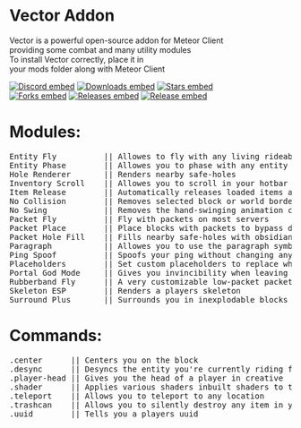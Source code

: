 <div align="left">
  
# Vector Addon

Vector is a powerful open-source addon for Meteor Client      <br/>
providing some combat and many utility modules                <br/>
To install Vector correctly, place it in                      <br/>
your mods folder along with Meteor Client                     <br/>

[![Discord embed](https://img.shields.io/discord/863813920892518461.svg?logo=discord&logoColor=FFFFFF&style=flat-square&label=Discord&colorA=606060&colorB=7289DA)](https://discord.gg/A3nYgbKeXR)
[![Downloads embed](https://img.shields.io/github/downloads/cally72jhb/vector-addon/total.svg?style=flat-square&label=Downloads&colorA=606060&colorB=4FCF34)](https://github.com/cally72jhb/vector-addon/releases)
[![Stars embed](https://img.shields.io/github/stars/cally72jhb/vector-addon.svg?style=flat-square&label=Stars&colorA=606060&colorB=FDD110)](https://github.com/cally72jhb/vector-addon/stargazers)
<br/>
[![Forks embed](https://img.shields.io/github/forks/cally72jhb/vector-addon.svg?style=flat-square&label=Forks&colorA=606060&colorB=DB4A39)](https://github.com/cally72jhb/vector-addon/network/members)
[![Releases embed](https://badgen.net/github/releases/cally72jhb/vector-addon?style=flat-square&label=Releases&color=158FCC)](https://github.com/cally72jhb/vector-addon/releases)
[![Release embed](https://badgen.net/github/release/cally72jhb/vector-addon?style=flat-square&label=Latest+Release&color=158FCC)](https://github.com/cally72jhb/vector-addon/releases)

</div>

<h1>Modules:</h1>
<pre>
Entity Fly          || Allowes to fly with any living rideable entity
Entity Phase        || Allowes you to phase with any entity
Hole Renderer       || Renders nearby safe-holes
Inventory Scroll    || Allowes you to scroll in your hotbar while having screens opened
Item Release        || Automatically releases loaded items after a set delay
No Collision        || Removes selected block or world border collisions client-side
No Swing            || Removes the hand-swinging animation client- and server-side
Packet Fly          || Fly with packets on most servers
Packet Place        || Place blocks with packets to bypass desyncing with the server
Packet Hole Fill    || Fills nearby safe-holes with obsidian using packets
Paragraph           || Allowes you to use the paragraph symbol in chat and books
Ping Spoof          || Spoofs your ping without changing any gameplay
Placeholders        || Set custom placeholders to replace when sending messages
Portal God Mode     || Gives you invincibility when leaving a portal
Rubberband Fly      || A very customizable low-packet packet fly alternative
Skeleton ESP        || Renders a players skeleton
Surround Plus       || Surrounds you in inexplodable blocks to prevent much explosion damage
</pre>

<h1>Commands:</h1>
<pre>
.center      || Centers you on the block
.desync      || Desyncs the entity you're currently riding from the server
.player-head || Gives you the head of a player in creative
.shader      || Applies various shaders inbuilt shaders to the game
.teleport    || Allows you to teleport to any location
.trashcan    || Allows you to silently destroy any item in your hand without dropping it
.uuid        || Tells you a players uuid
</pre>
